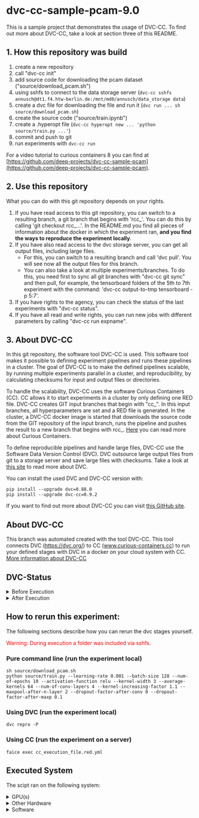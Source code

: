 # dvc-cc-sample-pcam-9.0
This is a sample project that demonstrates the usage of DVC-CC. To find out more about DVC-CC, take a look at section three of this README.

## 1. How this repository was build

1. create a new repository
2. call "dvc-cc init"
3. add source code for downloading the pcam dataset ("source/download_pcam.sh")
4. using sshfs to connect to the data storage server (`dvc-cc sshfs annusch@dt1.f4.htw-berlin.de:/mnt/md0/annusch/data_storage data`)
5. create a dvc file for downloading the file and run it (`dvc run ... sh source/download_pcam.sh`)
6. create the source code ("source/train.ipynb")
7. create a .hyperopt file (`dvc-cc hyperopt new ... 'python source/train.py ...'`)
8. commit and push to git
9. run experiments with `dvc-cc run`

For a video tutorial to curious containers 8 you can find at [https://github.com/deep-projects/dvc-cc-sample-pcam](https://github.com/deep-projects/dvc-cc-sample-pcam).

## 2. Use this repository

What you can do with this git repository depends on your rights.

1. If you have read access to this git repository, you can switch to a resulting branch, a git branch that begins with 'rcc_'. You can do this by calling 'git checkout rcc_...'. In the README.md you find all pieces of information about the docker in which the experiment ran, **and you find the ways to reproduce the experiment locally**.
2. If you have also read access to the dvc storage server, you can get all output files, including large files.
    - For this, you can switch to a resulting branch and call 'dvc pull'. You will see now all the output files for this branch.
    - You can also take a look at multiple experiments/branches. To do this, you need first to sync all git branches with "dvc-cc git sync" and then pull, for example, the tensorboard folders of the 5th to 7th experiment with the command: 'dvc-cc output-to-tmp tensorboard -p 5:7'.
3. If you have rights to the agency, you can check the status of the last experiments with "dvc-cc status".
4. If you have all read and write rights, you can run new jobs with different parameters by calling "dvc-cc run expname".

## 3. About DVC-CC

In this git repository, the software tool DVC-CC is used. This software tool makes it possible to defining experiment pipelines and runs these pipelines in a cluster. The goal of DVC-CC is to make the defined pipelines scalable, by running multiple experiments parallel in a cluster, and reproducibility, by calculating checksums for input and output files or directories.

To handle the scalability, DVC-CC uses the software Curious Containers (CC). CC allows it to start experiments in a cluster by only defining one RED file. DVC-CC creates GIT input branches that begin with "cc_". In this input branches, all hyperparameters are set and a RED file is generated. In the cluster, a DVC-CC docker image is started that downloads the source code from the GIT repository of the input branch, runs the pipeline and pushes the result to a new branch that begins with rcc_. [Here](https://www.curious-containers.cc) you can read more about Curious Containers.

To define reproducible pipelines and handle large files, DVC-CC use the Software Data Version Control (DVC). DVC outsource large output files from git to a storage server and save large files with checksums. Take a look at [this site](https://dvc.org/) to read more about DVC.

You can install the used DVC and DVC-CC version with:

```
pip install --upgrade dvc=0.88.0
pip install --upgrade dvc-cc=0.9.2
```

If you want to find out more about DVC-CC you can visit [this GitHub site](https://github.com/deep-projects/dvc-cc/tree/master/dvc-cc).

## About DVC-CC
This branch was automated created with the tool DVC-CC. This tool connects DVC (https://dvc.org/) to CC (www.curious-containers.cc) to run your defined stages with DVC in a docker on your cloud system with CC. [More information about DVC-CC](https://github.com/deep-projects/dvc-cc)

## DVC-Status


<details><summary>Before Execution</summary>
<p>

```
WARNING: Output 'tensorboard'(Stage: 'dvc/train.dvc') is missing version info. Cache for it will not be collected. Use dvc repro to get your pipeline up to date.
WARNING: Output 'tf_model.h5'(Stage: 'dvc/train.dvc') is missing version info. Cache for it will not be collected. Use dvc repro to get your pipeline up to date.
WARNING: Output 'outputs/all-history.json'(Stage: 'dvc/train.dvc') is missing version info. Cache for it will not be collected. Use dvc repro to get your pipeline up to date.
WARNING: Output 'outputs/history-summary.json'(Stage: 'dvc/train.dvc') is missing version info. Cache for it will not be collected. Use dvc repro to get your pipeline up to date.
Data and pipelines are up to date.

```

</p>
</details>




<details><summary>After Execution</summary>
<p>

```
	new:                tensorboard
	new:                tensorboard/train/events.out.tfevents.1584075772.55b9eebb7c61.212.547.v2
	new:                tensorboard/train/events.out.tfevents.1584075777.55b9eebb7c61.profile-empty
	new:                tensorboard/train/plugins/profile/2020-03-13_05-02-57/local.trace
	new:                tensorboard/validation/events.out.tfevents.1584075837.55b9eebb7c61.212.2390.v2
	new:                tf_model.h5
	new:                outputs/all-history.json
	new:                outputs/history-summary.json

```

</p>
</details>



## How to rerun this experiment:
The following sections describe how you can rerun the dvc stages yourself.


<span style="color:red">Warning: During execution a folder was included via sshfs.</span>


### Pure command line (run the experiment local)
```
sh source/download_pcam.sh
python source/train.py --learning-rate 0.001 --batch-size 128 --num-of-epochs 10 --activation-function relu --kernel-width 3 --average-kernels 64 --num-of-conv-layers 4 --kernel-increasing-factor 1.1 --maxpool-after-n-layer 2 --dropout-factor-after-conv 0 --dropout-factor-after-maxp 0.1

```
### Using DVC (run the experiment local)
```
dvc repro -P
```
### Using CC (run the experiment on a server)
```
faice exec cc_execution_file.red.yml
```
## Executed System
The scipt ran on the following system:


<details><summary>GPU(s)</summary>
<p>

```
                          name    memory.total [MiB]
====================================================
           GeForce GTX 1080 Ti             11175 MiB

```

</p>
</details>




<details><summary>Other Hardware</summary>
<p>

```
H/W path            Device  Class       Description
===================================================
/0/0                        memory      62GiB System memory
/0/1                        processor   AMD Ryzen 7 1800X Eight-Core Processor

```

</p>
</details>




<details><summary>Software</summary>
<p>

```
Package              Version      
-------------------- -------------
absl-py              0.9.0        
appdirs              1.4.3        
asciimatics          1.11.0       
asn1crypto           0.24.0       
astor                0.8.1        
atpublic             1.0          
attrs                19.3.0       
backcall             0.1.0        
bcrypt               3.1.7        
bleach               3.1.0        
cachetools           4.0.0        
certifi              2019.11.28   
cffi                 1.13.2       
chardet              3.0.4        
colorama             0.4.3        
configobj            5.0.6        
configparser         4.0.2        
contextlib2          0.5.5        
cryptography         2.8          
cycler               0.10.0       
decorator            4.4.1        
defusedxml           0.6.0        
distro               1.4.0        
dvc                  0.60.1+ee976a
dvc-cc-agent         0.8.9        
dvc-cc-connector     0.8.1        
entrypoints          0.3          
flufl.lock           3.2          
funcy                1.14         
future               0.18.2       
gast                 0.2.2        
gitdb2               2.0.6        
GitPython            3.0.5        
google-auth          1.11.0       
google-auth-oauthlib 0.4.1        
google-pasta         0.1.8        
grandalf             0.6          
grpcio               1.26.0       
h5py                 2.10.0       
humanize             0.5.1        
idna                 2.6          
importlib-metadata   1.4.0        
inflect              4.0.0        
ipykernel            5.1.3        
ipython              7.11.1       
ipython-genutils     0.2.0        
ipywidgets           7.5.1        
jedi                 0.15.2       
Jinja2               2.10.3       
joblib               0.14.1       
jsonpath-ng          1.4.3        
jsonschema           3.2.0        
jupyter              1.0.0        
jupyter-client       5.3.4        
jupyter-console      6.1.0        
jupyter-core         4.6.1        
Keras-Applications   1.0.8        
Keras-Preprocessing  1.1.0        
keyring              10.6.0       
keyrings.alt         3.0          
kiwisolver           1.1.0        
Markdown             3.1.1        
MarkupSafe           1.1.1        
matplotlib           3.1.2        
mistune              0.8.4        
mock                 3.0.5        
nanotime             0.5.2        
nbconvert            5.6.1        
nbformat             5.0.4        
networkx             2.4          
notebook             6.0.3        
numpy                1.18.1       
oauthlib             3.1.0        
opt-einsum           3.1.0        
packaging            20.1         
pandas               0.25.3       
pandocfilters        1.4.2        
paramiko             2.7.1        
parso                0.5.2        
pathspec             0.7.0        
pexpect              4.8.0        
pickleshare          0.7.5        
Pillow               7.0.0        
pip                  20.0.2       
ply                  3.11         
prometheus-client    0.7.1        
prompt-toolkit       3.0.2        
protobuf             3.11.2       
ptyprocess           0.6.0        
pyasn1               0.4.8        
pyasn1-modules       0.2.8        
pycparser            2.19         
pycrypto             2.6.1        
pyfiglet             0.8.post1    
Pygments             2.5.2        
pygobject            3.26.1       
pyjson               1.3.0        
PyNaCl               1.3.0        
pyparsing            2.4.6        
pyrsistent           0.15.7       
python-dateutil      2.8.1        
pytz                 2019.3       
pyxdg                0.25         
PyYAML               5.3          
pyzmq                18.1.1       
qtconsole            4.6.0        
red-connector-ssh    1.0          
requests             2.22.0       
requests-oauthlib    1.3.0        
rsa                  4.0          
ruamel.yaml          0.16.6       
ruamel.yaml.clib     0.2.0        
schema               0.7.1        
scikit-learn         0.22.1       
scipy                1.4.1        
scp                  0.13.2       
seaborn              0.10.0       
SecretStorage        2.3.1        
Send2Trash           1.5.0        
setuptools           45.1.0       
shortuuid            0.5.0        
six                  1.14.0       
sklearn              0.0          
smmap2               2.0.5        
tensorboard          2.1.0        
tensorflow-estimator 2.1.0        
tensorflow-gpu       2.1.0        
termcolor            1.1.0        
terminado            0.8.3        
testpath             0.4.4        
torch                1.4.0        
torchvision          0.5.0        
tornado              6.0.3        
tqdm                 4.42.0       
traitlets            4.3.3        
treelib              1.5.5        
urllib3              1.25.8       
wcwidth              0.1.8        
webencodings         0.5.1        
Werkzeug             0.16.0       
wheel                0.30.0       
widgetsnbextension   3.5.1        
wrapt                1.11.2       
zipp                 2.1.0        

```

</p>
</details>


